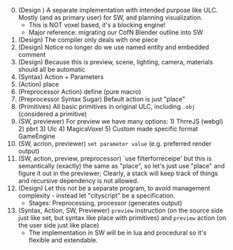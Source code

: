 0. (Design ) A separate implementation with intended purpose like ULC. Mostly (and as primary user) for SW, and planning visualization.
    * This is NOT voxel based, it's a blocking engine!
    * Major reference: migrating our CofN Blender outline into SW
1. (Design) The compiler only deals with one piece
1. (Design) Notice no longer do we use named entity and embedded comment
1. (Design) Because this is preview, scene, lighting, camera, materials should all be automatic
1. (Syntax) Action + Parameters
2. (Action) place
2. (Preprocessor Action) define (pure macro)
3. (Preprocessor Syntax Sugar) Befault action is just "place"
4. (Primitives) All basic primitives in original ULC, including `.obj` (considered a primitive)
5. (SW, previewer) For preview we have many options: 1) ThrreJS (webgl) 2) pbrt 3) Ulc 4) MagicaVoxel 5) Custom made specific format GameEngine 
6. (SW, acrion, previewer) `set parameter value` (e.g. preferred render output)
7. (SW, action, preview, preprocessor) `use filterforreceipe' but this is semantically (exactly) the same as "place", so let's just use "place" and figure it out in the previewer; Clearly, a stack will keep track of things and recursive dependency is not allowed.
8. (Design) Let this not be a separate program, to avoid management complexity - instead let "cityscript" be a specification.
	* Stages: Preprocessing, processor (generates output)
9. (Syntax, Action, SW, Previewer) `preview` instruction (on the source side just like set, but syntax like place with primitives) and `preview` action (on the user side just like place)
    * The implementation in SW will be in lua and procedural so it's flexible and extendable.